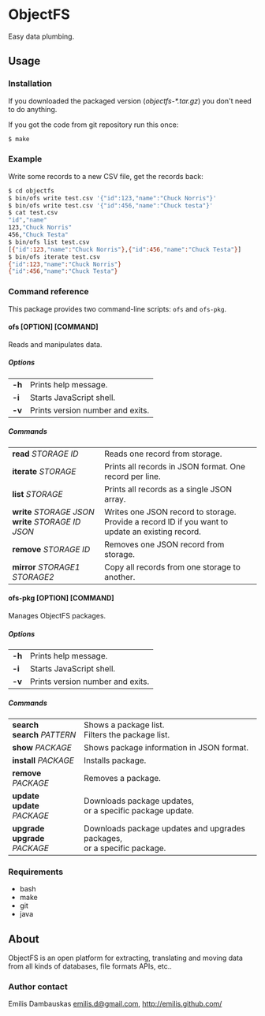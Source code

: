 # ObjectFS

Easy data plumbing.

## Usage

### Installation

If you downloaded the packaged version (<em>objectfs-*.tar.gz</em>) you don't need to do anything.

If you got the code from git repository run this once:

```bash
$ make
```

### Example

Write some records to a new CSV file, get the records back:

```bash
$ cd objectfs
$ bin/ofs write test.csv '{"id":123,"name":"Chuck Norris"}'
$ bin/ofs write test.csv '{"id":456,"name":"Chuck testa"}'
$ cat test.csv
"id","name"
123,"Chuck Norris"
456,"Chuck Testa"
$ bin/ofs list test.csv
[{"id":123,"name":"Chuck Norris"},{"id":456,"name":"Chuck Testa"}]
$ bin/ofs iterate test.csv
{"id":123,"name":"Chuck Norris"}
{"id":456,"name":"Chuck Testa"}
```
### Command reference

This package provides two command-line scripts: `ofs` and `ofs-pkg`.

#### ofs \[OPTION\] \[COMMAND\]

Reads and manipulates data.

##### Options

<table><tbody>
<tr><td><b>-h</b></td><td>Prints help message.</td></tr>
<tr><td><b>-i</b></td><td>Starts JavaScript shell.</td></tr>
<tr><td><b>-v</b></td><td>Prints version number and exits.</td></tr>
</tbody></table>

##### Commands

<table><tbody>
<tr><td><b>read</b> <i>STORAGE ID</i></td><td>Reads one record from storage.</td></tr>
<tr><td><b>iterate</b> <em>STORAGE</em></td><td>Prints all records in JSON format. One record per line.</td></tr>
<tr><td><b>list</b> <i>STORAGE</i></td><td>Prints all records as a single JSON array.</td></tr>
<tr><td><b>write</b> <i>STORAGE JSON</i><br>
        <b>write</b> <i>STORAGE ID JSON</i></td>
    <td>Writes one JSON record to storage.<br>
        Provide a record ID if you want to update an existing record.</td></tr>
<tr><td><b>remove</b> <i>STORAGE ID</i></td><td>Removes one JSON record from storage.</td></tr>
<tr><td><b>mirror</b> <i>STORAGE1 STORAGE2</i></td><td>Copy all records from one storage to another.</td></tr>
</tbody></table>

#### ofs-pkg \[OPTION\] \[COMMAND\]

Manages ObjectFS packages.

##### Options

<table><tbody>
<tr><td><b>-h</b></td><td>Prints help message.</td></tr>
<tr><td><b>-i</b></td><td>Starts JavaScript shell.</td></tr>
<tr><td><b>-v</b></td><td>Prints version number and exits.</td></tr>
</tbody></table>

##### Commands

<table><tbody>
<tr><td><b>search</b><br>
        <b>search</b> <i>PATTERN</i></td>
    <td>Shows a package list.<br>
        Filters the package list.</td></tr>
<tr><td><b>show</b> <i>PACKAGE</i></td><td>Shows package information in JSON format.</td></tr>
<tr><td><b>install</b> <i>PACKAGE</i></td><td>Installs package.</td></tr>
<tr><td><b>remove</b> <i>PACKAGE</i></td><td>Removes a package.</td></tr>
<tr><td><b>update</b><br>
        <b>update</b> <i>PACKAGE</i></td>
    <td>Downloads package updates,<br>
        or a specific package update.</td></tr>
<tr><td><b>upgrade</b><br>
        <b>upgrade</b> <i>PACKAGE</i></td>
    <td>Downloads package updates and upgrades packages,<br>
        or a specific package.</td></tr>
</tbody></table>


### Requirements

- bash
- make
- git
- java

## About

ObjectFS is an open platform for extracting, translating and moving data from all kinds of databases, file formats APIs, etc..

### Author contact

Emilis Dambauskas <emilis.d@gmail.com>, <http://emilis.github.com/>
